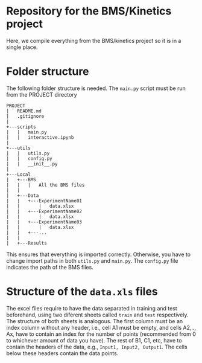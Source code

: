 # Repository for the BMS/Kinetics project
Here, we compile everything from the BMS/kinetics project so it is in a single place.

# Folder structure
The following folder structure is needed. The `main.py` script must be run from the PROJECT directory
```
PROJECT
|   README.md
|   .gitignore
|
+---scripts
|   |   main.py
|   |   interactive.ipynb
|
+---utils
|   |   utils.py
|   |   config.py
|   |   __init__.py
|
+---Local
|   +---BMS
|   |   |   All the BMS files
|   |
|   +---Data
|   |   +---ExperimentName01
|   |       |   data.xlsx  
|   |   +---ExperimentName02
|   |       |   data.xlsx   
|   |   +---ExperimentName03
|   |       |   data.xlsx  
|   |   +---... 
|   |
|   +---Results
```

This ensures that everything is imported correctly. Otherwise, you have to change import paths in both ```utils.py``` and ```main.py```. The ```config.py``` file indicates the path of the BMS files.


# Structure of the `data.xls` files
The excel files require to have the data separated in training and test beforehand, using two diferent sheets called `train` and `test` respectively. The structure of both sheets is analogous. The first column must be an index column without any header, i.e., cell A1 must be empty, and cells A2,.., Ax, have to contain an index for the number of points (recommended from 0 to whichever amount of data you have). The rest of B1, C1, etc, have to contain the headers of the data, e.g., `Input1, Input2, Output1`. The cells below these headers contain the data points. 
